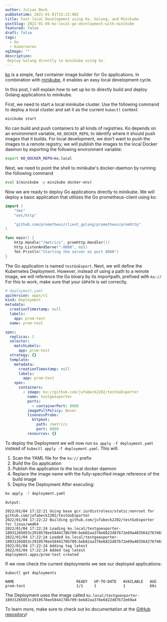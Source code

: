 ```yaml
---
author: Julian Beck
pubDatetime: 2021-01-01T15:22:00Z
title: Fast local Development using Ko, Golang, and Minikube
postSlug: 2021-01-04-ko-local-go-development-with-minikube
featured: false
draft: false
tags:
  - Go
  - Kubernetes
ogImage: ""
description:
 Deploy Golang directly to minikube using ko. 
---
```

[ko](https://github.com/google/ko) is a simple, fast container image builder for Go applications. In combination
with [minikube](https://minikube.sigs.k8s.io/docs/start/), it enables an easy local development cycle.

In this post, I will explain how to set up ko to directly build and deploy Golang applications to minikube.

First, we need to start a local minikube cluster. Use the following command to deploy a local cluster and set it as the current 
`kubectl` context.
```sh
minikube start
```
Ko can build and push containers to all kinds of registries. Ko depends on an environment variable, `KO_DOCKER_REPO`, to identify where it should push images that it builds. For local development, we don't want to push the images to a remote registry, we will publish the images to the local Docker daemon by exporting the following environment variable:
```sh
export KO_DOCKER_REPO=ko.local
```
Next, we need to point the shell to minikube's docker-daemon by running the following command

```sh
eval $(minikube -p minikube docker-env)
```
Now we are ready to deploy Go applications directly to minikube. 
We will deploy a basic application that utilizes the Go prometheus-client using ko:
```go
import (
    "fmt"
    "net/http"

    "github.com/prometheus/client_golang/prometheus/promhttp"
)

func main() {
    http.Handle("/metrics", promhttp.Handler())
    http.ListenAndServe(":8080", nil)
    fmt.Println("Starting the server on port 8080")
}
```
The Go application is named `testGoExport`. Next, we will define the Kubernetes Deployment.
However, instead of using a path to a remote image, we will reference the Go binary by its importpath, prefixed with `ko://`
For this to work, make sure that your `GOPATH` is set correctly.
```yaml
# deployment.yaml
apiVersion: apps/v1
kind: Deployment
metadata:
  creationTimestamp: null
  labels:
    app: prom-test
  name: prom-test

spec:
  replicas: 1
  selector:
    matchLabels:
      app: prom-test
  strategy: {}
  template:
    metadata:
      creationTimestamp: null
      labels:
        app: prom-test
    spec:
      containers:
        - image: ko://github.com/jufabeck2202/testGoExporter
          name: testgoexporter
          ports:
            - containerPort: 8080
          imagePullPolicy: Never
          livenessProbe:
            httpGet:
              path: /metrics
              port: 8080
          resources: {}
```
To deploy the Deployment we will now run `ko apply -f deployment.yaml` instead of `kubectl apply -f deployment.yaml`.
This will:
1. Scan the YAML file for the `ko://` prefix
2. Build the Go application
3. Publish the application to the local docker daemon
4. Replace the image name with the fully-specified image reference of the build image
5. Deploy the Deployment
After executing:
```sh
ko apply -f deployment.yaml
```
```
Output:

2022/01/04 17:22:21 Using base gcr.io/distroless/static:nonroot for github.com/jufabeck2202/testGoExporter
2022/01/04 17:22:22 Building github.com/jufabeck2202/testGoExporter for linux/amd64
2022/01/04 17:22:24 Loading ko.local/testgoexporter-18931265053c2910578ee5844178b709:beb82aa376e6822d87b72e69a48356427674630e844d720357afb532b73b6896
2022/01/04 17:22:24 Loaded ko.local/testgoexporter-18931265053c2910578ee5844178b709:beb82aa376e6822d87b72e69a48356427674630e844d720357afb532b73b6896
2022/01/04 17:22:24 Adding tag latest
2022/01/04 17:22:24 Added tag latest
deployment.apps/prom-test created
```
If we now check the current deployments we see our deployed applications:
```
kubectl get deployments

NAME                            READY   UP-TO-DATE   AVAILABLE   AGE
prom-test                       1/1     1            1           68s
```
The Deployment uses the image called `ko.local/testgoexporter-18931265053c2910578ee5844178b709:beb82aa376e6822d87b72e69a4`

To learn more, make sure to check out ko documentation at the [GitHub repository](https://github.com/google/ko)!  

